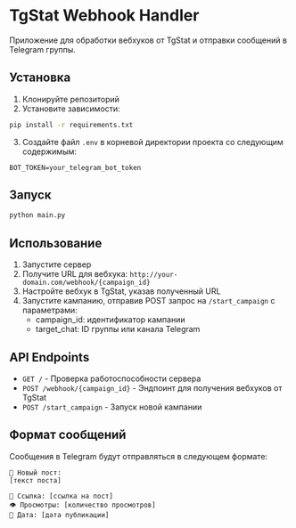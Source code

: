 # TgStat Webhook Handler

Приложение для обработки вебхуков от TgStat и отправки сообщений в Telegram группы.

## Установка

1. Клонируйте репозиторий
2. Установите зависимости:
```bash
pip install -r requirements.txt
```

3. Создайте файл `.env` в корневой директории проекта со следующим содержимым:
```
BOT_TOKEN=your_telegram_bot_token
```

## Запуск

```bash
python main.py
```

## Использование

1. Запустите сервер
2. Получите URL для вебхука: `http://your-domain.com/webhook/{campaign_id}`
3. Настройте вебхук в TgStat, указав полученный URL
4. Запустите кампанию, отправив POST запрос на `/start_campaign` с параметрами:
   - campaign_id: идентификатор кампании
   - target_chat: ID группы или канала Telegram

## API Endpoints

- `GET /` - Проверка работоспособности сервера
- `POST /webhook/{campaign_id}` - Эндпоинт для получения вебхуков от TgStat
- `POST /start_campaign` - Запуск новой кампании

## Формат сообщений

Сообщения в Telegram будут отправляться в следующем формате:
```
📝 Новый пост:
[текст поста]

🔗 Ссылка: [ссылка на пост]
👁 Просмотры: [количество просмотров]
📅 Дата: [дата публикации]
``` 